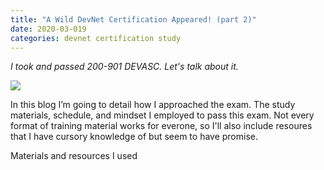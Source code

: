 ```yaml
---
title: "A Wild DevNet Certification Appeared! (part 2)"
date: 2020-03-019
categories: devnet certification study
---
```

_I took and passed 200-901 DEVASC. Let's talk about it._

![]({{"/assets/images/devnet-500.png"}})

In this blog I’m going to detail how I approached the exam. The study materials, schedule, and mindset I employed to pass this exam. Not every format of training material works for everone, so I'll also include resoures that I have cursory knowledge of but seem to have promise.

Materials and resources I used

